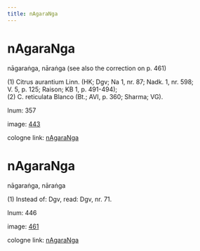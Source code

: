 ```yaml
---
title: nAgaraNga
---
```


# nAgaraNga

nāgaraṅga,  nāraṅga (see also the correction on p. 461) <div n="P" />(1) Citrus aurantium Linn. (HK; Dgv; Na 1, nr. 87; Nadk. 1, nr. 598; <div n="lb" />V. 5, p. 125; Raison; KB 1, p. 491-494); <div n="P" />(2) C. reticulata Blanco (Bt.; AVI, p. 360; Sharma; VG).

lnum: 357

image: [443](https://www.sanskrit-lexicon.uni-koeln.de/scans/csl-apidev/servepdf.php?dict=snp&page=443)

cologne link: [nAgaraNga](https://sanskrit-lexicon.uni-koeln.de/scans/csl-apidev/getword.php?dict=snp&key=nAgaraNga)

# nAgaraNga

nāgaraṅga,  nāraṅga <div n="P" />(1) Instead of: Dgv, read: Dgv, nr. 71.

lnum: 446

image: [461](https://www.sanskrit-lexicon.uni-koeln.de/scans/csl-apidev/servepdf.php?dict=snp&page=461)

cologne link: [nAgaraNga](https://sanskrit-lexicon.uni-koeln.de/scans/csl-apidev/getword.php?dict=snp&key=nAgaraNga)

